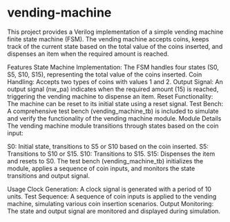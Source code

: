 # vending-machine
This project provides a Verilog implementation of a simple vending machine finite state machine (FSM). The vending machine accepts coins, keeps track of the current state based on the total value of the coins inserted, and dispenses an item when the required amount is reached.

Features
State Machine Implementation: The FSM handles four states (S0, S5, S10, S15), representing the total value of the coins inserted.
Coin Handling: Accepts two types of coins with values 1 and 2.
Output Signal: An output signal (nw_pa) indicates when the required amount (15) is reached, triggering the vending machine to dispense an item.
Reset Functionality: The machine can be reset to its initial state using a reset signal.
Test Bench: A comprehensive test bench (vending_machine_tb) is included to simulate and verify the functionality of the vending machine module.
Module Details
The vending machine module transitions through states based on the coin input:

S0: Initial state, transitions to S5 or S10 based on the coin inserted.
S5: Transitions to S10 or S15.
S10: Transitions to S15.
S15: Dispenses the item and resets to S0.
The test bench (vending_machine_tb) initializes the module, applies a sequence of coin inputs, and monitors the state transitions and output signal.

Usage
Clock Generation: A clock signal is generated with a period of 10 units.
Test Sequence: A sequence of coin inputs is applied to the vending machine, simulating various coin insertion scenarios.
Output Monitoring: The state and output signal are monitored and displayed during simulation.
